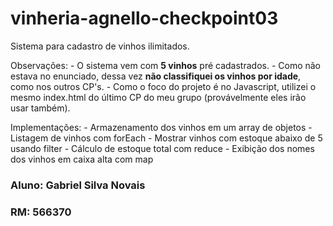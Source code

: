 # vinheria-agnello-checkpoint03

Sistema para cadastro de vinhos ilimitados.

Observações:
    - O sistema vem com **5 vinhos** pré cadastrados.
    - Como não estava no enunciado, dessa vez **não classifiquei os vinhos por idade**, como nos outros CP's.
    - Como o foco do projeto é no Javascript, utilizei o mesmo index.html do último CP do meu grupo (provávelmente eles irão usar também).

Implementações:
    - Armazenamento dos vinhos em um array de objetos
    - Listagem de vinhos com forEach
    - Mostrar vinhos com estoque abaixo de 5 usando filter
    - Cálculo de estoque total com reduce
    - Exibição dos nomes dos vinhos em caixa alta com map

### Aluno: Gabriel Silva Novais
### RM: 566370
